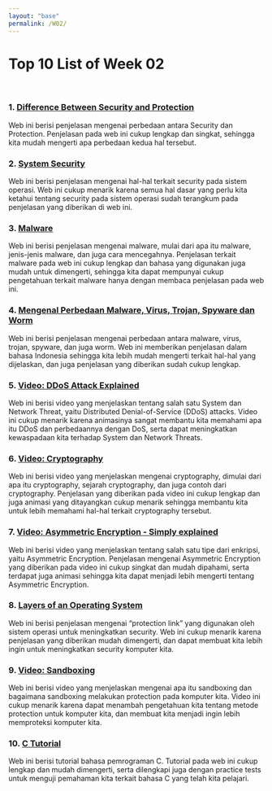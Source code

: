 ```yaml
---
layout: "base"
permalink: /W02/
---
```


# Top 10 List of Week 02
<br>

### 1. [Difference Between Security and Protection](https://techdifferences.com/difference-between-security-and-protection.html)
Web ini berisi penjelasan mengenai perbedaan antara Security dan Protection. Penjelasan pada web ini cukup lengkap dan singkat, sehingga kita mudah mengerti apa perbedaan kedua hal tersebut.

### 2. [System Security](https://www.geeksforgeeks.org/system-security/)
Web ini berisi penjelasan mengenai hal-hal terkait security pada sistem operasi. Web ini cukup menarik karena semua hal dasar yang perlu kita ketahui tentang security pada sistem operasi sudah terangkum pada penjelasan yang diberikan di web ini.

### 3. [Malware](https://searchsecurity.techtarget.com/definition/malware)
Web ini berisi penjelasan mengenai malware, mulai dari apa itu malware, jenis-jenis malware, dan juga cara mencegahnya. Penjelasan terkait malware pada web ini cukup lengkap dan bahasa yang digunakan juga mudah untuk dimengerti, sehingga kita dapat mempunyai cukup pengetahuan terkait malware hanya dengan membaca penjelasan pada web ini.

### 4. [Mengenal Perbedaan Malware, Virus, Trojan, Spyware dan Worm](https://idcloudhost.com/mengenal-perbedaan-malware-virus-trojan-spyware-dan-worm/)
Web ini berisi penjelasan mengenai perbedaan antara malware, virus, trojan, spyware, dan juga worm. Web ini memberikan penjelasan dalam bahasa Indonesia sehingga kita lebih mudah mengerti terkait hal-hal yang dijelaskan, dan juga penjelasan yang diberikan sudah cukup lengkap.

### 5. [Video: DDoS Attack Explained](https://www.youtube.com/watch?v=ilhGh9CEIwM&ab_channel=PowerCertAnimatedVideos)
Web ini berisi video yang menjelaskan tentang salah satu System dan Network Threat, yaitu Distributed Denial-of-Service (DDoS) attacks. Video ini cukup menarik karena animasinya sangat membantu kita memahami apa itu DDoS dan perbedaannya dengan DoS, serta dapat meningkatkan kewaspadaan kita terhadap System dan Network Threats.

### 6. [Video: Cryptography](https://www.youtube.com/watch?v=jhXCTbFnK8o&ab_channel=CrashCourse)
Web ini berisi video yang menjelaskan mengenai cryptography, dimulai dari apa itu cryptography, sejarah cryptography, dan juga contoh dari cryptography. Penjelasan yang diberikan pada video ini cukup lengkap dan juga animasi yang ditayangkan cukup menarik sehingga membantu kita untuk lebih memahami hal-hal terkait cryptography tersebut.

### 7. [Video: Asymmetric Encryption - Simply explained](https://www.youtube.com/watch?v=AQDCe585Lnc&ab_channel=SimplyExplained)
Web ini berisi video yang menjelaskan tentang salah satu tipe dari enkripsi, yaitu Asymmetric Encryption. Penjelasan mengenai Asymmetric Encryption yang diberikan pada video ini cukup singkat dan mudah dipahami, serta terdapat juga animasi sehingga kita dapat menjadi lebih mengerti tentang Asymmetric Encryption. 

### 8. [Layers of an Operating System](https://www.futurelearn.com/info/courses/computer-systems/0/steps/53514)
Web ini berisi penjelasan mengenai “protection link” yang digunakan oleh sistem operasi untuk meningkatkan security. Web ini cukup menarik karena penjelasan yang diberikan mudah dimengerti, dan dapat membuat kita lebih ingin untuk meningkatkan security komputer kita.

### 9. [Video: Sandboxing](https://www.youtube.com/watch?v=tGGO9tlo9-4&ab_channel=Udacity)
Web ini berisi video yang menjelaskan mengenai apa itu sandboxing dan bagaimana sandboxing melakukan protection pada komputer kita. Video ini cukup menarik karena dapat menambah pengetahuan kita tentang metode protection untuk komputer kita, dan membuat kita menjadi ingin lebih memproteksi komputer kita.

### 10. [C Tutorial](https://www.w3schools.in/c-tutorial/)
Web ini berisi tutorial bahasa pemrograman C. Tutorial pada web ini cukup lengkap dan mudah dimengerti, serta dilengkapi juga dengan practice tests untuk menguji pemahaman kita terkait bahasa C yang telah kita pelajari.

